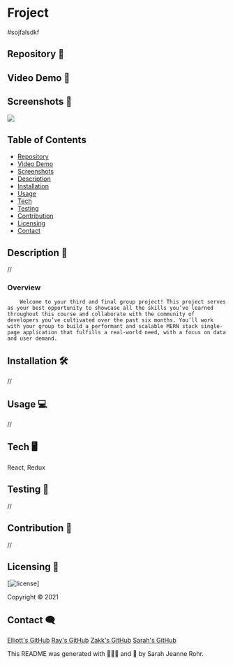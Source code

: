 # Froject

#sojfalsdkf

## Repository 🌼

[]()

## Video Demo 🌷

[]()

## Screenshots 🌻

<img src="https://raw">


## Table of Contents

- [Repository](#Repository-)
- [Video Demo](#Video-Demo-)
- [Screenshots](#Screenshots-)
- [Description](#Description-)
- [Installation](#Installation-)
- [Usage](#Usage-)
- [Tech](#Tech-)
- [Testing](#Testing-)
- [Contribution](#Contribution-)
- [Licensing](#Licensing-)
- [Contact](#Contact-)



## Description 📌

//


### Overview

        Welcome to your third and final group project! This project serves as your best opportunity to showcase all the skills you’ve learned throughout this course and collaborate with the community of developers you’ve cultivated over the past six months. You’ll work with your group to build a performant and scalable MERN stack single-page application that fulfills a real-world need, with a focus on data and user demand.


## Installation 🛠

//


## Usage 💻

//

## Tech 🖥

React, Redux


## Testing 🧷

//

## Contribution 🤝

//


## Licensing 🧾

[![license](https://img.shields.io/github/license/)]

Copyright &copy; 2021


## Contact 🗨

[Elliott's GitHub](https://github.com/SJROHRXD)
[Ray's GitHub](https://github.com/SJROHRXD)
[Zakk's GitHub](https://github.com/SJROHRXD)
[Sarah's GitHub](https://github.com/SJROHRXD)

This README was generated with 🌼🌿🌷 and 🤍 by Sarah Jeanne Rohr.